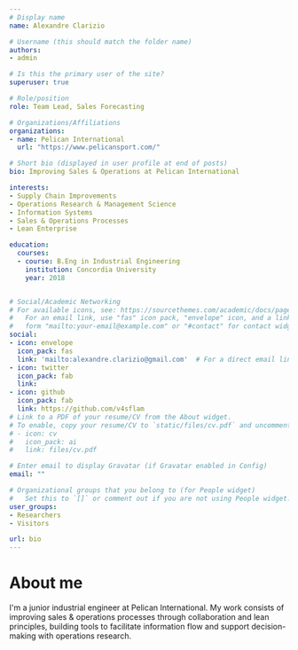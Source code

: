 ```yaml
---
# Display name
name: Alexandre Clarizio

# Username (this should match the folder name)
authors:
- admin

# Is this the primary user of the site?
superuser: true

# Role/position
role: Team Lead, Sales Forecasting

# Organizations/Affiliations
organizations:
- name: Pelican International
  url: "https://www.pelicansport.com/"

# Short bio (displayed in user profile at end of posts)
bio: Improving Sales & Operations at Pelican International

interests:
- Supply Chain Improvements
- Operations Research & Management Science
- Information Systems
- Sales & Operations Processes
- Lean Enterprise

education:
  courses:
  - course: B.Eng in Industrial Engineering
    institution: Concordia University
    year: 2018


# Social/Academic Networking
# For available icons, see: https://sourcethemes.com/academic/docs/page-builder/#icons
#   For an email link, use "fas" icon pack, "envelope" icon, and a link in the
#   form "mailto:your-email@example.com" or "#contact" for contact widget.
social:
- icon: envelope
  icon_pack: fas
  link: 'mailto:alexandre.clarizio@gmail.com'  # For a direct email link, use "mailto:test@example.org".
- icon: twitter
  icon_pack: fab
  link: 
- icon: github
  icon_pack: fab
  link: https://github.com/v4sflam
# Link to a PDF of your resume/CV from the About widget.
# To enable, copy your resume/CV to `static/files/cv.pdf` and uncomment the lines below.
# - icon: cv
#   icon_pack: ai
#   link: files/cv.pdf

# Enter email to display Gravatar (if Gravatar enabled in Config)
email: ""

# Organizational groups that you belong to (for People widget)
#   Set this to `[]` or comment out if you are not using People widget.
user_groups:
- Researchers
- Visitors

url: bio
---
```


# About me

I'm a junior industrial engineer at Pelican International. My work consists of improving sales & operations processes through collaboration and lean principles, building tools to facilitate information flow and support decision-making with operations research.